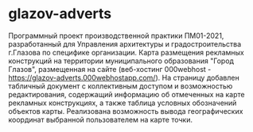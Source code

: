 # glazov-adverts
Программный проект производственной практики ПМ01-2021, разработанный для Управления архитектуры и градостроительства г.Глазова по специфике организации.
Карта размещения рекламных конструкций на территории муниципального образования "Город Глазов", размещенная на сайте (веб-хостинг 000webhost - https://glazov-adverts.000webhostapp.com/). На страницу добавлен табличный документ с коллективным доступом и возможностью редактирования, содержащий информацию об отмеченных на карте рекламных конструкциях, а также таблица условных обозначений объектов карты. Реализована возможность вывода географических координат выбранной пользователем на карте точки.

